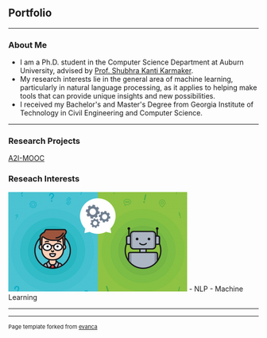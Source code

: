 
## Portfolio

---

### About Me

- I am a Ph.D. student in the Computer Science Department at Auburn University, advised by [Prof. Shubhra Kanti Karmaker](https://karmake2.github.io/).
- My research interests lie in the general area of machine learning, particularly in natural language processing, as it applies to helping make tools that can provide unique insights and new possibilities.
- I received my Bachelor's and Master's Degree from Georgia Institute of Technology in Civil Engineering and Computer Science. 

---

### Research Projects

[A2I-MOOC](https://karmake2.github.io/posts/2020/03/A2I-MOOC/)

### Reseach Interests
<img src="images/aimooc.png?raw=true"/>
- NLP
- Machine Learning

---




---
<p style="font-size:11px">Page template forked from <a href="https://github.com/evanca/quick-portfolio">evanca</a></p>
<!-- Remove above link if you don't want to attibute -->
